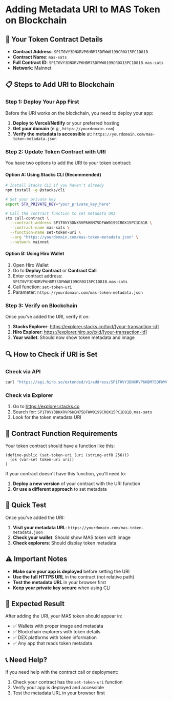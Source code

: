# Adding Metadata URI to MAS Token on Blockchain

## 🎯 **Your Token Contract Details**
- **Contract Address**: `SP1T0VY3DNXRVP6HBM75DFWW0199CR0X15PC1D81B`
- **Contract Name**: `mas-sats`
- **Full Contract ID**: `SP1T0VY3DNXRVP6HBM75DFWW0199CR0X15PC1D81B.mas-sats`
- **Network**: Mainnet

## 📋 **Steps to Add URI to Blockchain**

### **Step 1: Deploy Your App First**
Before the URI works on the blockchain, you need to deploy your app:

1. **Deploy to Vercel/Netlify** or your preferred hosting
2. **Get your domain** (e.g., `https://yourdomain.com`)
3. **Verify the metadata is accessible** at: `https://yourdomain.com/mas-token-metadata.json`

### **Step 2: Update Token Contract with URI**

You have two options to add the URI to your token contract:

#### **Option A: Using Stacks CLI (Recommended)**
```bash
# Install Stacks CLI if you haven't already
npm install -g @stacks/cli

# Set your private key
export STX_PRIVATE_KEY="your_private_key_here"

# Call the contract function to set metadata URI
stx call-contract \
  --contract-address SP1T0VY3DNXRVP6HBM75DFWW0199CR0X15PC1D81B \
  --contract-name mas-sats \
  --function-name set-token-uri \
  --arg "https://yourdomain.com/mas-token-metadata.json" \
  --network mainnet
```

#### **Option B: Using Hiro Wallet**
1. Open Hiro Wallet
2. Go to **Deploy Contract** or **Contract Call**
3. Enter contract address: `SP1T0VY3DNXRVP6HBM75DFWW0199CR0X15PC1D81B.mas-sats`
4. Call function: `set-token-uri`
5. Parameter: `https://yourdomain.com/mas-token-metadata.json`

### **Step 3: Verify on Blockchain**

Once you've added the URI, verify it on:

1. **Stacks Explorer**: https://explorer.stacks.co/txid/[your-transaction-id]
2. **Hiro Explorer**: https://explorer.hiro.so/txid/[your-transaction-id]
3. **Your wallet**: Should now show token metadata and image

## 🔍 **How to Check if URI is Set**

### **Check via API**
```bash
curl "https://api.hiro.so/extended/v1/address/SP1T0VY3DNXRVP6HBM75DFWW0199CR0X15PC1D81B/balances"
```

### **Check via Explorer**
1. Go to https://explorer.stacks.co
2. Search for: `SP1T0VY3DNXRVP6HBM75DFWW0199CR0X15PC1D81B.mas-sats`
3. Look for the token metadata URI

## 📝 **Contract Function Requirements**

Your token contract should have a function like this:

```clarity
(define-public (set-token-uri (uri (string-utf8 256)))
  (ok (var-set token-uri uri))
)
```

If your contract doesn't have this function, you'll need to:
1. **Deploy a new version** of your contract with the URI function
2. **Or use a different approach** to set metadata

## 🚀 **Quick Test**

Once you've added the URI:

1. **Visit your metadata URL**: `https://yourdomain.com/mas-token-metadata.json`
2. **Check your wallet**: Should show MAS token with image
3. **Check explorers**: Should display token metadata

## ⚠️ **Important Notes**

- **Make sure your app is deployed** before setting the URI
- **Use the full HTTPS URL** in the contract (not relative path)
- **Test the metadata URL** in your browser first
- **Keep your private key secure** when using CLI

## 🎉 **Expected Result**

After adding the URI, your MAS token should appear in:
- ✅ Wallets with proper image and metadata
- ✅ Blockchain explorers with token details
- ✅ DEX platforms with token information
- ✅ Any app that reads token metadata

## 📞 **Need Help?**

If you need help with the contract call or deployment:
1. Check your contract has the `set-token-uri` function
2. Verify your app is deployed and accessible
3. Test the metadata URL in your browser first
